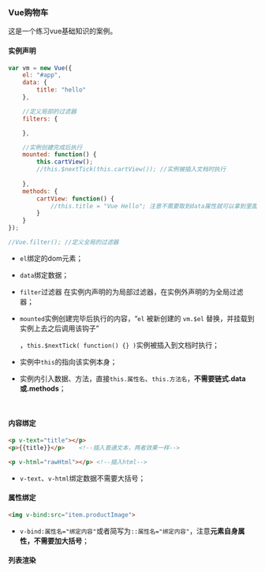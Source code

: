 ### Vue购物车

这是一个练习vue基础知识的案例。



#### 实例声明

```js
var vm = new Vue({
    el: "#app",
    data: {
        title: "hello"
    },

    //定义局部的过滤器
    filters: {

    },

    //实例创建完成后执行
    mounted: function() {
        this.cartView();
        //this.$nextTick(this.cartView()); //实例被插入文档时执行
        
    },
    methods: {
        cartView: function() {
            //this.title = "Vue Hello"; 注意不需要取到data属性就可以拿到里面的title属性
        }
    }
});

//Vue.filter(); //定义全局的过滤器
```

- `el`绑定的dom元素；

- `data`绑定数据；

- `filter`过滤器 在实例内声明的为局部过滤器，在实例外声明的为全局过滤器；

- `mounted`实例创建完毕后执行的内容，“`el` 被新创建的 `vm.$el` 替换，并挂载到实例上去之后调用该钩子”

  ，`this.$nextTick( function() {} )`实例被插入到文档时执行；

- 实例中`this`的指向该实例本身；

- 实例内引入数据、方法，直接`this.属性名`、`this.方法名`，**不需要链式.data或.methods**；

  ​

#### 内容绑定

```html
<p v-text="title"></p>
<p>{{title}}</p>	<!--插入普通文本，两者效果一样-->

<p v-html="rawHtml"></p> <!--插入html-->
```

- `v-text`、`v-html`绑定数据不需要大括号；

#### 属性绑定

```html
<img v-bind:src="item.productImage">
```

- `v-bind:属性名="绑定内容"`或者简写为`::属性名="绑定内容"`，注意**元素自身属性，不需要加大括号**；

#### 列表渲染





